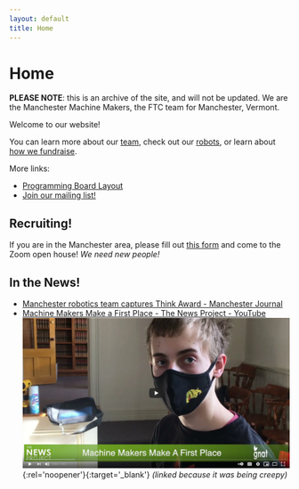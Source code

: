 ```yaml
---
layout: default
title: Home
---
```

# Home
**PLEASE NOTE**: this is an archive of the site, and will not be updated.
We are the Manchester Machine Makers, the FTC team for Manchester, Vermont. 

Welcome to our website!

You can learn more about our [team](/team), check out our [robots](/robots), or learn about [how we fundraise](/fundraising).

More links:
- [Programming Board Layout](/programming-board)
- [Join our mailing list!](https://groups.google.com/g/ftc16221-news)

## Recruiting!
If you are in the Manchester area, please fill out [this form](https://tinyurl.com/mmm-questions) and come to the Zoom open house! _We need new people!_

## In the News!
- [Manchester robotics team captures Think Award - Manchester Journal](https://www.manchesterjournal.com/news/local/manchester-robotics-team-captures-think-award/article_89e5581a-91e0-11eb-9862-570fc794721e.html)
- [Machine Makers Make a First Place - The News Project - YouTube
  ![Thumbnail](/assets/gnat-yt-20202021-thumbnail.png)
  ](https://youtu.be/d3dKtdyrNjk){:rel='noopener'}{:target='_blank'}
  _(linked because it was being creepy)_